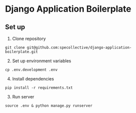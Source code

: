 # Django Application Boilerplate

## Set up

1. Clone repository
```
git clone git@github.com:specollective/django-application-boilerplate.git
```

2. Set up environment variables
```
cp .env.development .env
```

4. Install dependencies
```
pip install -r requirements.txt
```

3. Run server
```
source .env & python manage.py runserver
```

